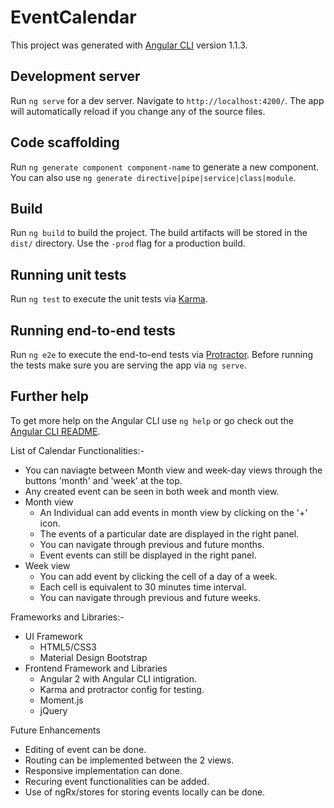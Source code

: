 # EventCalendar

This project was generated with [Angular CLI](https://github.com/angular/angular-cli) version 1.1.3.

## Development server

Run `ng serve` for a dev server. Navigate to `http://localhost:4200/`. The app will automatically reload if you change any of the source files.

## Code scaffolding

Run `ng generate component component-name` to generate a new component. You can also use `ng generate directive|pipe|service|class|module`.

## Build

Run `ng build` to build the project. The build artifacts will be stored in the `dist/` directory. Use the `-prod` flag for a production build.

## Running unit tests

Run `ng test` to execute the unit tests via [Karma](https://karma-runner.github.io).

## Running end-to-end tests

Run `ng e2e` to execute the end-to-end tests via [Protractor](http://www.protractortest.org/).
Before running the tests make sure you are serving the app via `ng serve`.

## Further help

To get more help on the Angular CLI use `ng help` or go check out the [Angular CLI README](https://github.com/angular/angular-cli/blob/master/README.md).


List of Calendar Functionalities:-

- You can naviagte between Month view and week-day views through the buttons 'month' and 'week' at the top.
- Any created event can be seen in both week and month view.
- Month view
    - An Individual can add events in month view by clicking on the '+' icon.
    - The events of a particular date are displayed in the right panel.
    - You can navigate through previous and future months.
    - Event events can still be displayed in the right panel.
- Week view
    - You can add event by clicking the cell of a day of a week.
    - Each cell is equivalent to 30 minutes time interval.
    - You can navigate through previous and future weeks.
    
Frameworks and Libraries:-

- UI Framework
    - HTML5/CSS3
    - Material Design Bootstrap
- Frontend Framework and Libraries
    - Angular 2 with Angular CLI intigration.
    - Karma and protractor config for testing.
    - Moment.js
    - jQuery

Future Enhancements

- Editing of event can be done.
- Routing can be implemented between the 2 views.
- Responsive implementation can done.
- Recuring event functionalities can be added.
- Use of ngRx/stores for storing events locally can be done.
